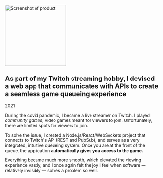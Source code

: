 <img class="figure figure-epjb" src="{{ '/assets/gtgg-screenshot.png' | url }}" width="200" alt="Screenshot of product" />

## As part of my Twitch streaming hobby, I devised a web app that communicates with APIs to create a seamless game queueing experience

<p class="meta">2021</p>

During the covid pandemic, I became a live streamer on Twitch. I played _community games_; video games meant for viewers to join. Unfortunately, there are limited spots for viewers to join.

<!-- On other community game streams, getting a spot is often a first come first serve kind of situation, which creates chaos. -->

To solve the issue, I created a Node.js/React/WebSockets project that connects to Twitch's API (REST and PubSub), and serves as a very integrated, intuitive queueing system. Once you are at the front of the queue, the application **automatically gives you access to the game.**

Everything became much more smooth, which elevated the viewing experience vastly, and I once again felt the joy I feel when software — relatively invisibly — solves a problem so well. <br style="clear:left" />
